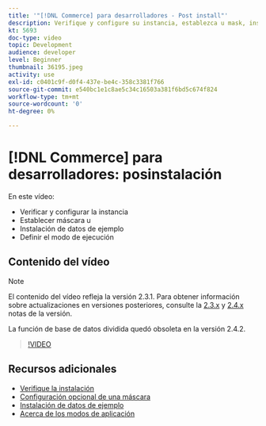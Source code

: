```yaml
---
title: '"[!DNL Commerce] para desarrolladores - Post install"'
description: Verifique y configure su instancia, establezca u mask, instale datos de ejemplo, establezca el modo de ejecución adecuado
kt: 5693
doc-type: video
topic: Development
audience: developer
level: Beginner
thumbnail: 36195.jpeg
activity: use
exl-id: c0401c9f-d0f4-437e-be4c-358c3381f766
source-git-commit: e540bc1e1c8ae5c34c16503a381f6bd5c674f824
workflow-type: tm+mt
source-wordcount: '0'
ht-degree: 0%

---
```


# [!DNL Commerce] para desarrolladores: posinstalación

En este vídeo:

- Verificar y configurar la instancia
- Establecer máscara u
- Instalación de datos de ejemplo
- Definir el modo de ejecución

## Contenido del vídeo

>[!NOTE]
>
>El contenido del vídeo refleja la versión 2.3.1. Para obtener información sobre actualizaciones en versiones posteriores, consulte la [ 2.3.x](https://devdocs.magento.com/guides/v2.3/release-notes/bk-release-notes.html) y [2.4.x](https://devdocs.magento.com/guides/v2.4/release-notes/bk-release-notes.html) notas de la versión.
>
>La función de base de datos dividida quedó obsoleta en la versión 2.4.2.

>[!VIDEO](https://video.tv.adobe.com/v/36195?quality=12&learn=on)

## Recursos adicionales

- [Verifique la instalación](https://devdocs.magento.com/guides/v2.4/install-gde/install/verify.html)
- [Configuración opcional de una máscara](https://devdocs.magento.com/guides/v2.4/install-gde/install/post-install-umask.html)
- [Instalación de datos de ejemplo](https://devdocs.magento.com/guides/v2.4/install-gde/install/sample-data-after-magento.html)
- [Acerca de los modos de aplicación](https://devdocs.magento.com/guides/v2.4/config-guide/bootstrap/magento-modes.html)
